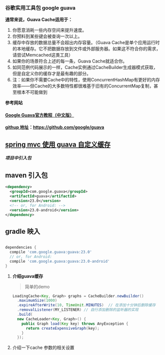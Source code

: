### 谷歌实用工具包 google guava 

**通常来说，Guava Cache适用于：**
1. 你愿意消耗一些内存空间来提升速度。
2. 你预料到某些键会被查询一次以上。
3. 缓存中存放的数据总量不会超出内存容量。（Guava Cache是单个应用运行时的本地缓存。它不把数据存放到文件或外部服务器。如果这不符合你的需求，请尝试Memcached这类工具）
4. 如果你的场景符合上述的每一条，Guava Cache就适合你。
5. 如同范例代码展示的一样，Cache实例通过CacheBuilder生成器模式获取，但是自定义你的缓存才是最有趣的部分。
6. 注：如果你不需要Cache中的特性，使用ConcurrentHashMap有更好的内存效率——但Cache的大多数特性都很难基于旧有的ConcurrentMap复制，甚至根本不可能做到

**参考网站**

#### [Google Guava官方教程（中文版）](http://ifeve.com/google-guava/)

#### [githup 地址](https://github.com/google/guava)：https://github.com/google/guava

## [spring mvc 使用 guava 自定义缓存](http://www.cnblogs.com/gongxijun/p/5781108.html)
##### 项目中引入包

maven 引入包
----

```xml
<dependency>
  <groupId>com.google.guava</groupId>
  <artifactId>guava</artifactId>
  <version>23.0</version>
  <!-- or, for Android: -->
  <version>23.0-android</version>
</dependency>
```

gradle 映入
----

```groovy

dependencies {
  compile 'com.google.guava:guava:23.0'
  // or, for Android:
  compile 'com.google.guava:guava:23.0-android'
}

```

1. **介绍guava缓存**

    > 简单的demo

    ``` java
    LoadingCache<Key, Graph> graphs = CacheBuilder.newBuilder()
      .maximumSize(1000)
      .expireAfterWrite(10, TimeUnit.MINUTES)  // 在添加十分钟后删除缓存
      .removalListener(MY_LISTENER) // 自行添加删除的监听器的实现
      .build(
      new CacheLoader<Key, Graph>() {
        public Graph load(Key key) throws AnyException {
          return createExpensiveGraph(key);
        }
      });
    ```

2. 介绍一下cache 参数的相关设置

